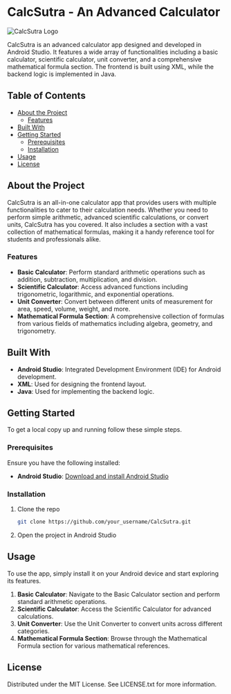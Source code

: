 
# CalcSutra - An Advanced Calculator
![CalcSutra Logo]("D:\CalcSutra\app\src\main\res\drawable\applogo.png")

CalcSutra is an advanced calculator app designed and developed in Android Studio. It features a wide array of functionalities including a basic calculator, scientific calculator, unit converter, and a comprehensive mathematical formula section. The frontend is built using XML, while the backend logic is implemented in Java.

## Table of Contents

- [About the Project](#about-the-project)
  - [Features](#features)
- [Built With](#built-with)
- [Getting Started](#getting-started)
  - [Prerequisites](#prerequisites)
  - [Installation](#installation)
- [Usage](#usage)
- [License](#license)

## About the Project

CalcSutra is an all-in-one calculator app that provides users with multiple functionalities to cater to their calculation needs. Whether you need to perform simple arithmetic, advanced scientific calculations, or convert units, CalcSutra has you covered. It also includes a section with a vast collection of mathematical formulas, making it a handy reference tool for students and professionals alike.

### Features

- **Basic Calculator**: Perform standard arithmetic operations such as addition, subtraction, multiplication, and division.
- **Scientific Calculator**: Access advanced functions including trigonometric, logarithmic, and exponential operations.
- **Unit Converter**: Convert between different units of measurement for area, speed, volume, weight, and more.
- **Mathematical Formula Section**: A comprehensive collection of formulas from various fields of mathematics including algebra, geometry, and trigonometry.

## Built With

- **Android Studio**: Integrated Development Environment (IDE) for Android development.
- **XML**: Used for designing the frontend layout.
- **Java**: Used for implementing the backend logic.

## Getting Started

To get a local copy up and running follow these simple steps.

### Prerequisites

Ensure you have the following installed:

- **Android Studio**: [Download and install Android Studio](https://developer.android.com/studio)

### Installation

1. Clone the repo
   ```sh
   git clone https://github.com/your_username/CalcSutra.git
   
2. Open the project in Android Studio
   
## Usage
To use the app, simply install it on your Android device and start exploring its features.

1. **Basic Calculator**: Navigate to the Basic Calculator section and perform standard arithmetic operations.
2. **Scientific Calculator**: Access the Scientific Calculator for advanced calculations.
3. **Unit Converter**: Use the Unit Converter to convert units across different categories.
4. **Mathematical Formula Section**: Browse through the Mathematical Formula section for various mathematical references.

## License
Distributed under the MIT License. See LICENSE.txt for more information.

